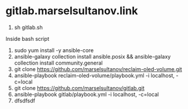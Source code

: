 

# gitlab.marselsultanov.link
1. sh gitlab.sh

Inside bash script
1. sudo yum install -y ansible-core
2. ansible-galaxy collection install ansible.posix && ansible-galaxy collection install community.general
3. git clone https://github.com/marselsultanov/reclaim-oled-volume.git
4. ansible-playbook reclaim-oled-volume/playbook.yml -i localhost, -c=local
5. git clone https://github.com/marselsultanov/gitlab.git
6. ansible-playbook gitlab/playbook.yml -i localhost, -c=local
7. dfsdfsdf
